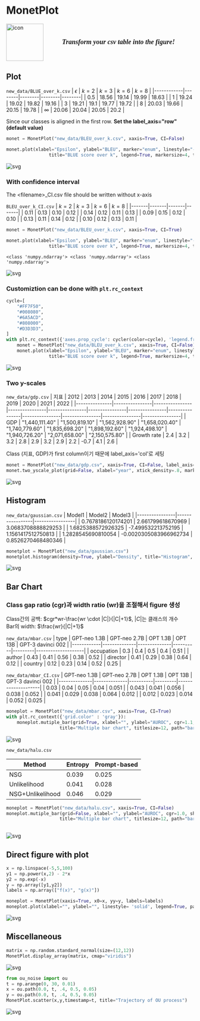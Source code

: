 # MonetPlot
<div style="display: flex; align-items: center;">
  <img src="figure/monet.jfif" alt="icon" width="100" style="margin-right: 50px;"/>
  <div>
  <p style="font-family: 'Georgia', 'Times New Roman', serif; font-size: 18px; font-style: italic;">
  <strong>Transform your csv table into the figure!</strong>
</p>
</p>
  </div>
</div>

<h2 style="margin-top: 30px;">Plot</h2>

`new_data/BLUE_over_k.csv` 
| $\epsilon$ | $k=2$  | $k=3$  | $k=6$  | $k=8$  |
|------------|--------|--------|--------|--------|
| 0.5        | 18.56  | 19.14  | 19.99  | 18.63  |
| 1          | 19.24  | 19.02  | 19.82  | 19.16  |
| 3          | 19.21  | 19.1   | 19.77  | 19.72  |
| 8          | 20.03  | 19.66  | 20.15  | 19.78  |
| $\infty$   | 20.06  | 20.04  | 20.05  | 20.2   |

Since our classes is aligned in the first row. **Set the label_axis="row" (default value)**


```python
monet = MonetPlot("new_data/BLEU_over_k.csv", xaxis=True, CI=False)

monet.plot(xlabel="Epsilon", ylabel="BLEU", marker="enum", linestyle="--", grid=True,    
                title="BLUE score over k", legend=True, markersize=4, titlesize=10, path="figure13.png")
```


    
![svg](gallery_files/gallery_2_0.svg)
    


### With confidence interval 
The \<filename\>_CI.csv file should be written without x-axis

`BLEU_over_k_CI.csv` 
| $k=2$ | $k=3$ | $k=6$ | $k=8$ |
|-------|-------|-------|-------|
| 0.11  | 0.13  | 0.10  | 0.12  |
| 0.14  | 0.12  | 0.11  | 0.13  |
| 0.09  | 0.15  | 0.12  | 0.10  |
| 0.13  | 0.11  | 0.14  | 0.12  |
| 0.10  | 0.12  | 0.13  | 0.11  |


```python
monet = MonetPlot("new_data/BLEU_over_k.csv", xaxis=True, CI=True)

monet.plot(xlabel="Epsilon", ylabel="BLEU", marker="enum", linestyle="--", grid=True,    
                title="BLUE score over k", legend=True, markersize=4, titlesize=10, path="figuretemp.png")
```

    <class 'numpy.ndarray'> <class 'numpy.ndarray'> <class 'numpy.ndarray'>



    
![svg](gallery_files/gallery_4_1.svg)
    


### Customiztion can be done with `plt.rc_context` 


```python
cycle=[
    "#FF7F50",
    "#008080",
    "#6A5ACD",
    "#808000",
    "#D3D3D3",
]
with plt.rc_context({'axes.prop_cycle': cycler(color=cycle), 'legend.frameon': True}):
    monet = MonetPlot("new_data/BLEU_over_k.csv", xaxis=True, CI=False)
    monet.plot(xlabel="Epsilon", ylabel="BLEU", marker="enum", linestyle="--", ytick_density=.7, grid=True,    
                title="BLUE score over k", legend=True, markersize=4, titlesize=10, path="figure_custom.png")
```


    
![svg](gallery_files/gallery_6_0.svg)
    


### Two y-scales

`new_data/gdp.csv`
| 지표          | 2012           | 2013           | 2014           | 2015           | 2016           | 2017           | 2018           | 2019           | 2020           | 2021           | 2022           |
|---------------|----------------|----------------|----------------|----------------|----------------|----------------|----------------|----------------|----------------|----------------|----------------|
| GDP           | "1,440,111.40" | "1,500,819.10" | "1,562,928.90" | "1,658,020.40" | "1,740,779.60" | "1,835,698.20" | "1,898,192.60" | "1,924,498.10" | "1,940,726.20" | "2,071,658.00" | "2,150,575.80" |
| Growth rate   | 2.4            | 3.2            | 3.2            | 2.8            | 2.9            | 3.2            | 2.9            | 2.2            | -0.7           | 4.1            | 2.6            |

Class (지표, GDP)가 first column이기 때문에 label_axis='col'로 세팅 


```python
monet = MonetPlot("new_data/gdp.csv", xaxis=True, CI=False, label_axis='col')
monet.two_yscale_plot(grid=False, xlabel="year", xtick_density=.8, marker="o", linestyle="--", title="Two y-scales plot", titlesize=10, markersize=4, path="figure2.png")
```


    
![svg](gallery_files/gallery_8_0.svg)
    


## Histogram

`new_data/gaussian.csv`
| Model1         | Model2          | Model3          |
|----------------|-----------------|-----------------|
| 0.7678186120174201 | 2.661799618670969  | 3.0683708888829253 |
| 1.6825388572926325 | -7.499532213752195 | 1.1561417512750813 |
| 1.2828545690810054 | -0.0020305083966962734 | 0.8526270468480346 |



```python
monetplot = MonetPlot("new_data/gaussian.csv")
monetplot.histogram(density=True, ylabel="Density", title="Histogram", path="histogram")
```


    
![svg](gallery_files/gallery_10_0.svg)
    


## Bar Chart 
### Class gap ratio (cgr)과 width ratio (wr)을 조절해서 figure 생성 
Class간의 공백:  $cgr*wr-\frac{wr \cdot |C|}{|C|+1}$, $|C|$는 클래스의 개수  
Bar의 width: $\frac{wr}{|C|+1}$ 

`new_data/mbar.csv`
| type       | GPT-neo 1.3B | GPT-neo 2.7B | OPT 1.3B | OPT 13B | GPT-3 davinci 002 |
|------------|--------------|--------------|----------|---------|--------------------|
| occupation | 0.3          | 0.4          | 0.5      | 0.4     | 0.51              |
| author     | 0.43         | 0.41         | 0.56     | 0.38    | 0.52              |
| director   | 0.41         | 0.29         | 0.38     | 0.64    | 0.12              |
| country    | 0.12         | 0.23         | 0.14     | 0.52    | 0.25              |

`new_data/mbar_CI.csv`
| GPT-neo 1.3B | GPT-neo 2.7B | OPT 1.3B | OPT 13B | GPT-3 davinci 002 |
|--------------|--------------|----------|---------|--------------------|
| 0.03         | 0.04         | 0.05     | 0.04    | 0.051             |
| 0.043        | 0.041        | 0.056    | 0.038   | 0.052             |
| 0.041        | 0.029        | 0.038    | 0.064   | 0.012             |
| 0.012        | 0.023        | 0.014    | 0.052   | 0.025             |



```python
moneplot = MonetPlot("new_data/mbar.csv", xaxis=True, CI=True) 
with plt.rc_context({'grid.color' : 'gray'}):
    moneplot.mutiple_bar(grid=True, xlabel="", ylabel="AUROC", cgr=1.1, wr=1.2, ytick_density=.4, show_value=False, 
                    title="Multiple bar chart", titlesize=12, path="barchart.png")
```


    
![svg](gallery_files/gallery_13_0.svg)
    


`new_data/halu.csv`

| Method           | Entropy | Prompt-based |
|------------------|---------|--------------|
| NSG              | 0.039   | 0.025        |
| Unlikelihood     | 0.041   | 0.028        |
| NSG+Unlikelihood | 0.046   | 0.029        |



```python
moneplot = MonetPlot("new_data/halu.csv", xaxis=True, CI=False) 
moneplot.mutiple_bar(grid=False, xlabel="", ylabel="AUROC", cgr=1.0, show_value=True, 
                    title="Multiple bar chart", titlesize=12, path="barchart2.png")
                    
```


    
![svg](gallery_files/gallery_15_0.svg)
    


## Direct figure with plot 


```python
x = np.linspace(-5,5,100)
y1 = np.power(x,2) - 2*x 
y2 = np.exp(-x)
y = np.array([y1,y2])
labels = np.array(["f(x)", "g(x)"])

moneplot = MonetPlot(xaxis=True, x0=x, yy=y, labels=labels)
moneplot.plot(xlabel="", ylabel="", linestyle= 'solid', legend=True, path="figure13.png")
```


    
![svg](gallery_files/gallery_17_0.svg)
    


## Miscellaneous


```python
matrix = np.random.standard_normal(size=(12,12))
MonetPlot.display_array(matrix, cmap="viridis")
```


    
![svg](gallery_files/gallery_19_0.svg)
    



```python
from ou_noise import ou 
t = np.arange(0, 30, 0.01)
x = ou.path(0.0, t, .4, 0.5, 0.05)
y = ou.path(0.0, t, .4, 0.5, 0.05)
MonetPlot.scatter(x,y,timestamp=t, title="Trajectory of OU process")
```


    
![svg](gallery_files/gallery_20_0.svg)
    
